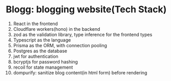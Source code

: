 # Blogg: blogging website(Tech Stack)
1. React in the frontend
2. Cloudflare workers(hono) in the backend
3. zod as the validation library, type inference for the frontend types
4. Typescript as the language
5. Prisma as the ORM, with connection pooling
6. Postgres as the database
7. jwt for authentication
8. bcryptjs for password hashing
9. recoil for state management
10. dompurify: sanitize blog content(in html form) before rendering